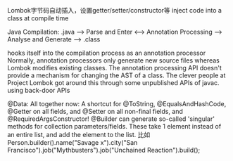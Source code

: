 Lombok字节码自动插入，设置getter/setter/constructor等
inject code into a class at compile time

Java Compilation:
    .java --> Parse and Enter <--> Annotation Processing --> Analyse and Generate
        --> .class

hooks itself into the compilation process as an annotation processor
Normally, annotation processors only generate new source files whereas Lombok modifies existing classes.
The annotation processing API doesn't provide a mechanism for changing the AST of a class. The clever people at Project Lombok got around this through some unpublished APIs of javac.
using back-door APIs

@Data: All together now: A shortcut for @ToString, @EqualsAndHashCode, @Getter on all fields, and @Setter on all non-final fields, and @RequiredArgsConstructor!
@Builder can generate so-called 'singular' methods for collection parameters/fields. These take 1 element instead of an entire list, and add the element to the list.
    比如Person.builder().name("Savage x").city("San Francisco").job("Mythbusters").job("Unchained Reaction").build();
